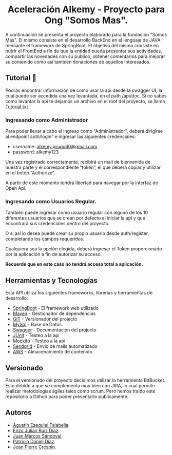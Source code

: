 <div align="center">
  <h1>Aceleración Alkemy - Proyecto para Ong "Somos Mas".</h1>
</div>

A continuación se presenta el proyecto elaborado para la fundación "Somos Más". El mismo consiste en el desarrollo BackEnd en el lenguaje de JAVA mediante el framework de SpringBoot. 
El objetivo del mismo consiste en nutrir el FrontEnd a fin de que la entidad pueda presentar sus actividades, compartir las novedades con su publico, obtener comentarios para mejorar su contenido como así tambien donaciones de aquellos interesados.

## Tutorial 📖

Podrás encontrar información de como usar la api desde la swagger UI, la cual puede ser accedida una vez levantada, en el path /api/doc. Si no sabes como levantar la api te dejamos un archivo en el root del proyecto, se llama [Tutorial.txt](Tutorial.txt) .

### Ingresando como Administrador

Para poder llevar a cabo el ingreso como "Administrador", deberá dirigirse al endpoint auth/login" e ingresar las siguientes credenciales:

* username: alkemy.grupo60@gmail.com
* password: alkemy123

Una vez registrado correctamente, recibirá un mail de bienvenida de nuestra parte y el correspondiente “token”, el que deberá copiar y utilizar en el botón “Authorize”.

A partir de este momento tendrá libertad para navegar por la interfaz de Open Api.

### Ingresando como Usuarios Regular.

También puede ingresar como usuario regular con alguno de los 10 diferentes usuarios que se crean por defecto al iniciar la api y que encontrará sus credenciales dentro del proyecto.

O si así lo desea puede crear su propio usuario desde auth/register, completando los campos requeridos. 

Cualquiera sea la opción elegida, deberá ingresar el Token proporcionado por la aplicación a fin de autorizar su acceso.

**Recuerde que en este caso no tendrá acceso total a aplicación.**


## Herramientas y Tecnologías

Está API utiliza los siguientes frameworks, librerías y herramientas de desarrollo:

* [SpringBoot](https://spring.io/) - El framework web utilizado
* [Maven](https://maven.apache.org/) - Gestionador de dependencias
* [GIT](https://git-scm.com/) - Versionador del projecto
* [MySql](https://www.mysql.com/) - Base de Datos.
* [Swagger](https://swagger.io/) - Documentacion del projecto
* [JUnit](https://junit.org/junit5/) - Testeo a la api
* [Mockito](https://site.mockito.org/) - Testeo a la api
* [Sendgrid](https://sendgrid.com/) - Envio de mails automatizado
* [AWS](https://aws.amazon.com/es/) - Almacenamiento de contenido


## Versionado

Para el versionado del proyecto decidimos utilizar la herramienta BitBucket. Esto debido a que se complementa muy bien con JIRA, lo cual permite realizar metodologías ágiles tales como scrum. Pero hemos traido este repositorio a Github para poder presentarlo publicamente.

## Autores 

* [Agustín Ezequiel Falabella](https://github.com/AgustinFalabella).
* [Enzo Julian Ruiz Díaz](https://github.com/enzoruizdiaz).
* [Juan Marcos Sandoval](https://github.com/juanmarcossandoval).
* [Patricio Daniel Diaz](https://github.com/patriciodanielDiaz).
* [Jean Pierre Crespin](https://github.com/Jpierre98).






